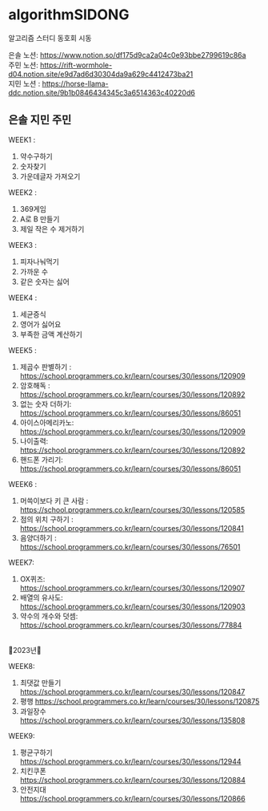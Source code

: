 # algorithmSIDONG
알고리즘 스터디 동호회 시동

은솔 노션: https://www.notion.so/df175d9ca2a04c0e93bbe2799619c86a
<br>
주민 노션: https://rift-wormhole-d04.notion.site/e9d7ad6d30304da9a629c4412473ba21
<br>
지민 노션 : https://horse-llama-ddc.notion.site/9b1b0846434345c3a6514363c40220d6

## 은솔 지민 주민
WEEK1 :
  1. 약수구하기
  2. 숫자찾기
  3. 가운데글자 가져오기
  
WEEK2 :
1. 369게임
2. A로 B 만들기
3. 제일 작은 수 제거하기

WEEK3 :
1. 피자나눠먹기
2. 가까운 수
3. 같은 숫자는 싫어

WEEK4 :
1. 세균증식
2. 영어가 싫어요
3. 부족한 금액 계산하기

WEEK5 :
1. 제곱수 판별하기 :  https://school.programmers.co.kr/learn/courses/30/lessons/120909
2. 암호해독       : https://school.programmers.co.kr/learn/courses/30/lessons/120892
3. 없는 숫자 더하기: https://school.programmers.co.kr/learn/courses/30/lessons/86051
4. 아이스아메리카노: https://school.programmers.co.kr/learn/courses/30/lessons/120909
5. 나이출력:    https://school.programmers.co.kr/learn/courses/30/lessons/120892
6. 핸드폰 가리기: https://school.programmers.co.kr/learn/courses/30/lessons/86051

WEEK6 :
1. 머쓱이보다 키 큰 사람 : https://school.programmers.co.kr/learn/courses/30/lessons/120585
2. 점의 위치 구하기  : https://school.programmers.co.kr/learn/courses/30/lessons/120841
3. 음양더하기  :  https://school.programmers.co.kr/learn/courses/30/lessons/76501

WEEK7:
1. OX퀴즈: https://school.programmers.co.kr/learn/courses/30/lessons/120907
2. 배열의 유사도: https://school.programmers.co.kr/learn/courses/30/lessons/120903
3. 약수의 개수와 덧셈: https://school.programmers.co.kr/learn/courses/30/lessons/77884

<br>
🎊2023년🎊
<br>

WEEK8:
1. 최댓값 만들기 https://school.programmers.co.kr/learn/courses/30/lessons/120847
2. 평행 https://school.programmers.co.kr/learn/courses/30/lessons/120875
3. 과일장수 https://school.programmers.co.kr/learn/courses/30/lessons/135808

WEEK9:

1. 평균구하기  https://school.programmers.co.kr/learn/courses/30/lessons/12944
2. 치킨쿠폰 https://school.programmers.co.kr/learn/courses/30/lessons/120884
3. 안전지대 https://school.programmers.co.kr/learn/courses/30/lessons/120866
